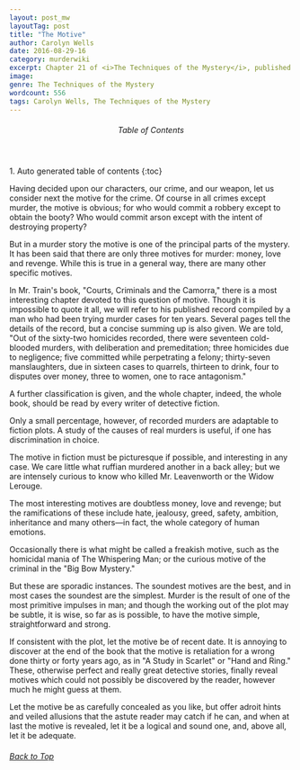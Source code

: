 ```yaml
---
layout: post_mw
layoutTag: post
title: "The Motive"
author: Carolyn Wells
date: 2016-08-29-16
category: murderwiki
excerpt: Chapter 21 of <i>The Techniques of the Mystery</i>, published 1913.
image:
genre: The Techniques of the Mystery
wordcount: 556
tags: Carolyn Wells, The Techniques of the Mystery
---
```


<section id="toc" class="toc">
  <header>
    <h6>Table of Contents</h6>
  </header>
<div id="drawer" markdown="1">
1. Auto generated table of contents
{:toc}
</div>
</section> <!-- table-of-contents -->

Having decided upon our characters, our crime, and our weapon, let us consider next the motive for the crime. Of course in all crimes except murder, the motive is obvious; for who would commit a robbery except to obtain the booty? Who would commit arson except with the intent of destroying property?

But in a murder story the motive is one of the principal parts of the mystery. It has been said that there are only three motives for murder: money, love and revenge. While this is true in a general way, there are many other specific motives.

In Mr. Train&#39;s book, &quot;Courts, Criminals and the Camorra,&quot; there is a most interesting chapter devoted to this question of motive. Though it is impossible to quote it all, we will refer to his published record compiled by a man who had been trying murder cases for ten years. Several pages tell the details of the record, but a concise summing up is also given. We are told, &quot;Out of the sixty-two homicides recorded, there were seventeen cold-blooded murders, with deliberation and premeditation; three homicides due to negligence; five committed while perpetrating a felony; thirty-seven manslaughters, due in sixteen cases to quarrels, thirteen to drink, four to disputes over money, three to women, one to race antagonism.&quot;

A further classification is given, and the whole chapter, indeed, the whole book, should be read by every writer of detective fiction.

Only a small percentage, however, of recorded murders are adaptable to fiction plots. A study of the causes of real murders is useful, if one has discrimination in choice.

The motive in fiction must be picturesque if possible, and interesting in any case. We care little what ruffian murdered another in a back alley; but we are intensely curious to know who killed Mr. Leavenworth or the Widow Lerouge.

The most interesting motives are doubtless money, love and revenge; but the ramifications of these include hate, jealousy, greed, safety, ambition, inheritance and many others—in fact, the whole category of human emotions.

Occasionally there is what might be called a freakish motive, such as the homicidal mania of The Whispering Man; or the curious motive of the criminal in the &quot;Big Bow Mystery.&quot;

But these are sporadic instances. The soundest motives are the best, and in most cases the soundest are the simplest. Murder is the result of one of the most primitive impulses in man; and though the working out of the plot may be subtle, it is wise, so far as is possible, to have the motive simple, straightforward and strong.

If consistent with the plot, let the motive be of recent date. It is annoying to discover at the end of the book that the motive is retaliation for a wrong done thirty or forty years ago, as in &quot;A Study in Scarlet&quot; or &quot;Hand and Ring.&quot; These, otherwise perfect and really great detective stories, finally reveal motives which could not possibly be discovered by the reader, however much he might guess at them.

Let the motive be as carefully concealed as you like, but offer adroit hints and veiled allusions that the astute reader may catch if he can, and when at last the motive is revealed, let it be a logical and sound one, and, above all, let it be adequate.

<h6 class="btt"><a href="#top">Back to Top</a></h6>
